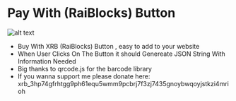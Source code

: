 # Pay With (RaiBlocks) Button

![alt text](https://i.imgur.com/qx4xitN.png)

* Buy With XRB (RaiBlocks) Button , easy to add to your website
* When User Clicks On The Button it should Genereate JSON String With Information Needed
* Big thanks to qrcode.js for the barcode library
* If you wanna support me please donate here: xrb_3hp74gfrhtgg9ph61equ5wmm9pcbrj7f3zj7435gnoybwqoyjstkzi4mrioh
